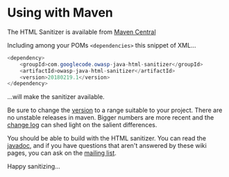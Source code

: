# Using with Maven 

The HTML Sanitizer is available from
[Maven Central](https://search.maven.org/#browse%7C84770979)

Including among your POMs `<dependencies>` this snippet of XML...

```Java
<dependency>
    <groupId>com.googlecode.owasp-java-html-sanitizer</groupId>
    <artifactId>owasp-java-html-sanitizer</artifactId>
    <version>20180219.1</version>
</dependency>
```

...will make the sanitizer available.

Be sure to change the
[version](https://cwiki.apache.org/confluence/display/MAVENOLD/Dependency+Mediation+and+Conflict+Resolution#DependencyMediationandConflictResolution-DependencyVersionRanges)
to a range suitable to your project.  There are no unstable releases
in maven.
Bigger numbers are more recent and the [change log](../change_log.md)
can shed light on the salient differences.

You should be able to build with the HTML sanitizer.  You can read the
[javadoc](https://static.javadoc.io/com.googlecode.owasp-java-html-sanitizer/owasp-java-html-sanitizer/20200713.1/index.html),
and if you have questions that aren't answered by these wiki pages,
you can ask on the
[mailing list](http://groups.google.com/group/owasp-java-html-sanitizer-support).

Happy sanitizing...
